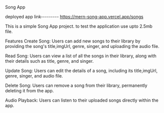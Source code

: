 Song App

deployed app link--------- https://mern-song-app.vercel.app/songs


This is a simple Song App project. 
to test the application use upto 2.5mb file.

Features
Create Song: Users can add new songs to their library by providing the song's title,imgUrl, genre, singer, and uploading the audio file.

Read Song: Users can view a list of all the songs in their library, along with their details such as title, genre, and singer.

Update Song: Users can edit the details of a song, including its title,imgUrl, genre, singer, and audio file.

Delete Song: Users can remove a song from their library, permanently deleting it from the app.

Audio Playback: Users can listen to their uploaded songs directly within the app.


